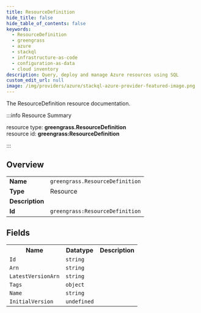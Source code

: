 ```yaml
---
title: ResourceDefinition
hide_title: false
hide_table_of_contents: false
keywords:
  - ResourceDefinition
  - greengrass
  - azure
  - stackql
  - infrastructure-as-code
  - configuration-as-data
  - cloud inventory
description: Query, deploy and manage Azure resources using SQL
custom_edit_url: null
image: /img/providers/azure/stackql-azure-provider-featured-image.png
---
```

The ResourceDefinition resource documentation.

:::info Resource Summary

<div class="row">
<div class="providerDocColumn">
<span>resource type:&nbsp;<b>greengrass.ResourceDefinition</b></span><br />
<span>resource id:&nbsp;<b>greengrass:ResourceDefinition</b></span><br />
</div>
</div>

:::

## Overview
<table><tbody>
<tr><td><b>Name</b></td><td><code>greengrass.ResourceDefinition</code></td></tr>
<tr><td><b>Type</b></td><td>Resource</td></tr>
<tr><td><b>Description</b></td><td></td></tr>
<tr><td><b>Id</b></td><td><code>greengrass:ResourceDefinition</code></td></tr>
</tbody></table>

## Fields
<table><tbody>
<tr><th>Name</th><th>Datatype</th><th>Description</th></tr>
<tr><td><code>Id</code></td><td><code>string</code></td><td></td></tr><tr><td><code>Arn</code></td><td><code>string</code></td><td></td></tr><tr><td><code>LatestVersionArn</code></td><td><code>string</code></td><td></td></tr><tr><td><code>Tags</code></td><td><code>object</code></td><td></td></tr><tr><td><code>Name</code></td><td><code>string</code></td><td></td></tr><tr><td><code>InitialVersion</code></td><td><code>undefined</code></td><td></td></tr>
</tbody></table>